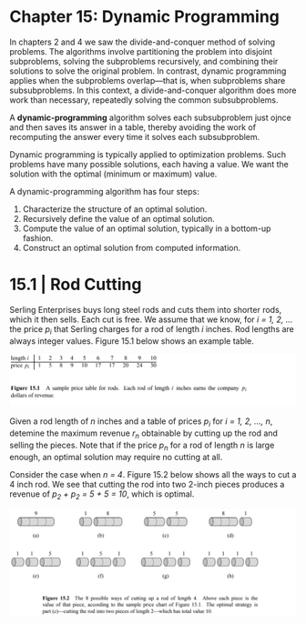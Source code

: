 # Chapter 15: Dynamic Programming

In chapters 2 and 4 we saw the divide-and-conquer method of solving problems. The algorithms involve partitioning the problem into disjoint
subproblems, solving the subproblems recursively, and combining their solutions to solve the original problem. In contrast, dynamic programming applies when the subproblems overlap—that is, when subproblems share subsubproblems. In this context,
a divide-and-conquer algorithm does more work than necessary, repeatedly solving the common subsubproblems.

A **dynamic-programming** algorithm solves each subsubproblem just ojnce and then saves its answer in a table, thereby avoiding the work of recomputing
the answer every time it solves each subsubproblem.

Dynamic programming is typically applied to optimization problems. Such problems have many possible solutions, each having a value. We want the solution with the optimal (minimum or maximum) value.

A dynamic-programming algorithm has four steps:
1. Characterize the structure of an optimal solution.
2. Recursively define the value of an optimal solution.
3. Compute the value of an optimal solution, typically in a bottom-up fashion.
4. Construct an optimal solution from computed information.

# 15.1 | Rod Cutting
Serling Enterprises buys long steel rods and cuts them into shorter rods, which it then sells. Each cut is free. We assume that we know,
for _i = 1, 2, ..._ the price _p<sub>i</sub>_ that Serling charges for a rod of length _i_ inches. Rod lengths are always integer values. Figure 15.1 below shows an example table.

![](https://github.com/stinsan/CS-4413-Algorithm-Analysis/blob/master/Screenshots/algo-39.png)

Given a rod length of _n_ inches and a table of prices _p<sub>i</sub>_ for _i = 1, 2, ..., n_, detemine the maximum revenue _r<sub>n</sub>_ obtainable by cutting up the rod and selling the pieces. Note that if the price _p<sub>n</sub>_ for a rod of length _n_ is large enough, an optimal solution may require no cutting at all.

Consider the case when _n = 4_. Figure 15.2 below shows all the ways to cut a 4 inch rod. We see that cutting the rod into two 2-inch pieces produces a revenue of _p<sub>2</sub> + p<sub>2</sub> = 5 + 5 = 10_, which is optimal.

![](https://github.com/stinsan/CS-4413-Algorithm-Analysis/blob/master/Screenshots/algo-40.png)
